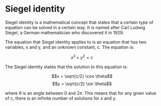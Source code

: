 # Siegel identity

Siegel identity is a mathematical concept that states that a certain type of equation can be solved in a certain way. It is named after Carl Ludwig Siegel, a German mathematician who discovered it in 1929. 

The equation that Siegel identity applies to is an equation that has two variables, x and y, and an unknown constant, c. The equation is: 

$$x^2 + y^2 = c$$

The Siegel identity states that the solution to this equation is: 

$$x = \sqrt{c/2} \cos \theta$$
$$y = \sqrt{c/2} \sin \theta$$

where $\theta$ is an angle between 0 and 2$\pi$. This means that for any given value of c, there is an infinite number of solutions for x and y.
